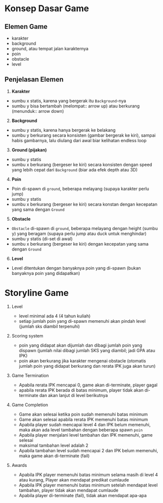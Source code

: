 # Konsep Dasar Game

## Elemen Game

- karakter
- background
- ground, atau tempat jalan karakternya
- poin
- obstacle
- level
  
## Penjelasan Elemen

1. **Karakter**
- sumbu x statis, karena yang bergerak itu `Background`-nya
- sumbu y bisa bertambah (melompat:: arrow up) atau berkurang (menunduk:: arrow down)

2. **Background**
- sumbu y statis, karena hanya bergerak ke belakang
- sumbu y berkurang secara konsisten (gambar bergerak ke kiri), sampai habis gambarnya, lalu diulang dari awal biar kelihatan endless loop
  
3. **Ground (pijakan)**
- sumbu y statis
- sumbu x berkurang (bergeser ke kiri) secara konsisten dengan speed yang lebih cepat dari `Background` (biar ada efek depth atau 3D)
  
4. **Poin**
- Poin di-spawn di `ground`, beberapa melayang (supaya karakter perlu jump)
- sumbu y statis
- sumbu x berkurang (bergeser ke kiri) secara konstan dengan kecepatan yang sama dengan `Ground`
  
5. **Obstacle**
- `Obstacle` di-spawn di `ground`, beberapa melayang dengan height (sumbu y) yang beragam (supaya perlu jump atau duck untuk menghindar)
- sumbu y statis (di-set di awal)
- sumbu x berkurang (bergeser ke kiri) dengan kecepatan yang sama dengan `Ground`
  
6. **Level**
- Level ditentukan dengan banyaknya poin yang di-spawn (bukan banyaknya poin yang didapatkan)

# Storyline Game
1. Level
   - level minimal ada 4 (4 tahun kuliah) 
   - setiap jumlah poin yang di-spawn memenuhi akan pindah level (jumlah sks diambil terpenuhi)
     
2. Scoring system
   - poin yang didapat akan dijumlah dan dibagi jumlah poin yang dispawn (jumlah nilai dibagi jumlah SKS yang diambil; jadi GPA atau IPK)
   - poin akan berkurang jika karakter mengenai obstacle (otomatis jumlah poin yang didapat berkurang dan rerata IPK juga akan turun)
     
3. Game Termination
   - Apabila rerata IPK mencapai 0, game akan di-terminate, player gagal
   - apabila rerata IPK berada di batas minimum, player tidak akan di-terminate dan akan lanjut di level berikutnya
     
4. Game Completion
   - Game akan selesai ketika poin sudah memenuhi batas minimum
   - Game akan selesai apabila rerata IPK memenuhi batas minimum
   - Apabila player sudah mencapai level 4 dan IPK belum memenuhi, maka akan ada level tambahan dengan beberapa spawn `poin`
   - Apabila player menjalani level tambahan dan IPK memenuhi, game selesai
   - maksimal tambahan level adalah 2
   - Apabila tambahan level sudah mencapai 2 dan IPK belum memenuhi, maka game akan di-terminate (fail)
  
5. Awards
   - Apabila IPK player memenuhi batas minimum selama masih di level 4 atau kurang, Player akan mendapat predikat cumlaude
   - Apabila IPK player memenuhi batas minimum setelah mendapat level tambahan, player tidak akan mendapat cumlaude
   - Apabila player di-terminate (fail), tidak akan mendapat apa-apa


   
